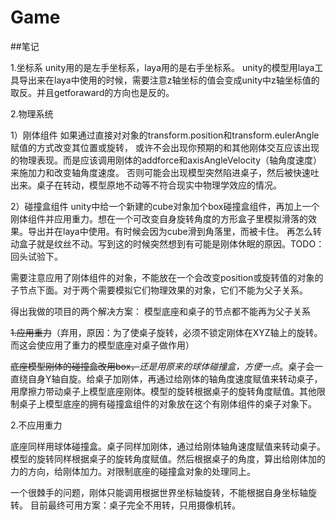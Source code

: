 # Game
  ##笔记 

1.坐标系
unity用的是左手坐标系，laya用的是右手坐标系。
unity的模型用laya工具导出来在laya中使用的时候，需要注意z轴坐标的值会变成unity中z轴坐标值的取反。并且getforaward的方向也是反的。


2.物理系统
  
  1）刚体组件
  如果通过直接对对象的transform.position和transform.eulerAngle赋值的方式改变其位置或旋转，
  或许不会出现你预期的和其他刚体交互应该出现的物理表现。而是应该调用刚体的addforce和axisAngleVelocity（轴角度速度）来施加力和改变轴角度速度。
  否则可能会出现模型突然陷进桌子，然后被快速吐出来。桌子在转动，模型原地不动等不符合现实中物理学效应的情况。
  
  2）碰撞盒组件
  unity中给一个新建的cube对象加个box碰撞盒组件，再加上一个刚体组件并应用重力。想在一个可改变自身旋转角度的方形盒子里模拟滑落的效果。导出并在laya中使用。有时候会因为cube滑到角落里，而被卡住。
  再怎么转动盒子就是纹丝不动。写到这的时候突然想到有可能是刚体休眠的原因。TODO：回头试验下。
  
需要注意应用了刚体组件的对象，不能放在一个会改变position或旋转值的对象的子节点下面。对于两个需要模拟它们物理效果的对象，它们不能为父子关系。

得出我做的项目的两个解决方案：
模型底座和桌子的节点都不能再为父子关系

~~1.应用重力~~（弃用，原因：为了使桌子旋转，必须不锁定刚体在XYZ轴上的旋转。而这会使应用了重力的模型底座对桌子做作用）
  
  ~~底座模型刚体的碰撞盒改用box，~~*还是用原来的球体碰撞盒，方便一点*。桌子会一直绕自身Y轴自旋。给桌子加刚体，再通过给刚体的轴角度速度赋值来转动桌子，用摩擦力带动桌子上模型底座刚体。模型的旋转根据桌子的旋转角度赋值。其他限制桌子上模型底座的拥有碰撞盒组件的对象放在这个有刚体组件的桌子对象下。

2.不应用重力
 
 底座同样用球体碰撞盒。桌子同样加刚体，通过给刚体轴角速度赋值来转动桌子。模型的旋转同样根据桌子的旋转角度赋值。然后根据桌子的角度，算出给刚体加的力的方向，给刚体加力。对限制底座的碰撞盒对象的处理同上。

一个很棘手的问题，刚体只能调用根据世界坐标轴旋转，不能根据自身坐标轴旋转。
目前最终可用方案：桌子完全不用转，只用摄像机转。


